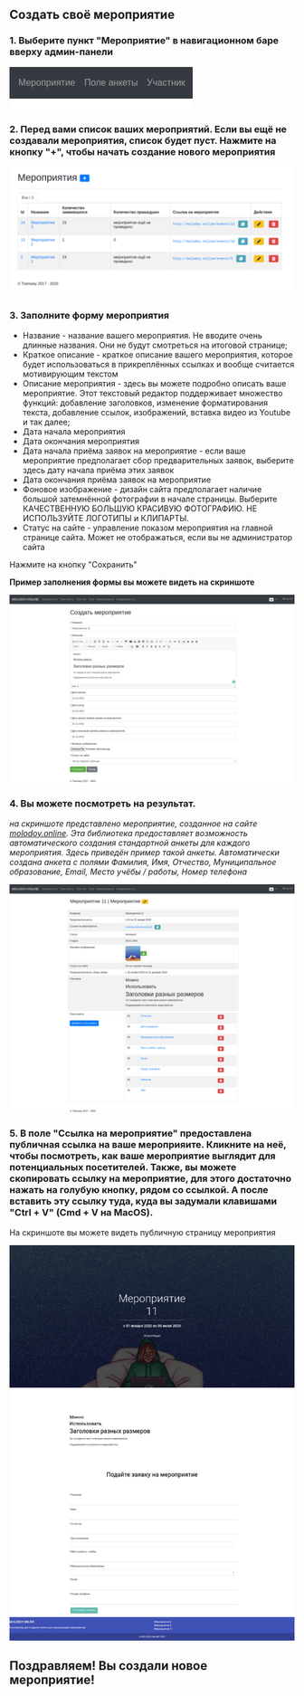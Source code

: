 ## Создать своё мероприятие

### 1. Выберите пункт "Мероприятие" в навигационном баре вверху админ-панели

![screen-1](https://raw.githubusercontent.com/ulmic/tramway-dev/develop/tramway-event/docs/russian/screens/1.png)

### 2. Перед вами список ваших мероприятий. Если вы ещё не создавали мероприятия, список будет пуст. Нажмите на кнопку "+", чтобы начать создание нового мероприятия

![screen-2](https://raw.githubusercontent.com/ulmic/tramway-dev/develop/tramway-event/docs/russian/screens/2.png)

### 3. Заполните форму мероприятия

* Название - название вашего мероприятия. Не вводите очень длинные названия. Они не будут смотреться на итоговой странице;
* Краткое описание - краткое описание вашего мероприятия, которое будет использоваться в прикреплённых ссылках и вообще считается мотивирующим текстом
* Описание мероприятия - здесь вы можете подробно описать ваше мероприятие. Этот текстовый редактор поддерживает множество функций: добавление заголовков, изменение форматирования текста, добавление ссылок, изображений, вставка видео из Youtube и так далее;
* Дата начала мероприятия
* Дата окончания мероприятия
* Дата начала приёма заявок на мероприятие - если ваше мероприятие предполагает сбор предварительных заявок, выберите здесь дату начала приёма этих заявок
* Дата окончания приёма заявок на мероприятие
* Фоновое изображение - дизайн сайта предполагает наличие большой затемнённой фотографии в начале страницы. Выберите КАЧЕСТВЕННУЮ БОЛЬШУЮ КРАСИВУЮ ФОТОГРАФИЮ. НЕ ИСПОЛЬЗУЙТЕ ЛОГОТИПЫ и КЛИПАРТЫ.
* Статус на сайте - управление показом мероприятия на главной странице сайта. Может не отображаться, если вы не администратор сайта

Нажмите на кнопку "Сохранить"

**Пример заполнения формы вы можете видеть на скриншоте**

![screen-3](https://raw.githubusercontent.com/ulmic/tramway-dev/develop/tramway-event/docs/russian/screens/3.png)

### 4. Вы можете посмотреть на результат.

*на скриншоте представлено мероприятие, созданное на сайте [molodoy.online](http://molodoy.online). Эта библиотека предоставляет возможность автоматического создания стандартной анкеты для каждого мероприятия. Здесь приведён пример такой анкеты. Автоматически создана анкета с полями Фамилия, Имя, Отчество, Муниципальное образование, Email, Место учёбы / работы, Номер телефона*

![screen-4](https://raw.githubusercontent.com/ulmic/tramway-dev/develop/tramway-event/docs/russian/screens/4.png)

### 5. В поле "Ссылка на мероприятие" предоставлена публичная ссылка на ваше мероприяите. Кликните на неё, чтобы посмотреть, как ваше мероприятие выглядит для потенциальных посетителей. Также, вы можете скопировать ссылку на мероприятие, для этого достаточно нажать на голубую кнопку, рядом со ссылкой. А после вставить эту ссылку туда, куда вы задумали клавишами "Ctrl + V" (Cmd + V на MacOS).

На скриншоте вы можете видеть публичную страницу мероприятия

![screen-5](https://raw.githubusercontent.com/ulmic/tramway-dev/develop/tramway-event/docs/russian/screens/5.png)

## Поздравляем! Вы создали новое мероприятие!
